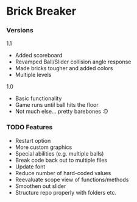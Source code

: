 # Brick Breaker

### Versions
1.1
- Added scoreboard
- Revamped Ball/Slider collision angle response
- Made bricks tougher and added colors
- Multiple levels


1.0
- Basic functionality
- Game runs until ball hits the floor
- Not much else... pretty barebones :D


### TODO Features
- Restart option
- More custom graphics
- Special abilities (e.g. multiple balls)
- Break code back out to multiple files
- Update font
- Reduce number of hard-coded values
- Reevaluate scope view of functions/methods
- Smoothen out slider
- Structure repo properly with folders etc.